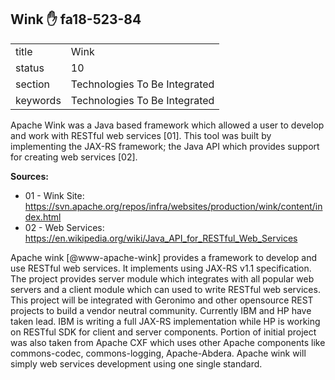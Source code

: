 ## Wink :hand: fa18-523-84


|          |                               |
| -------- | ----------------------------- |
| title    | Wink                          | 
| status   | 10                            |
| section  | Technologies To Be Integrated |
| keywords | Technologies To Be Integrated |

Apache Wink was a Java based framework which allowed a user to develop and work with RESTful web services [01].  This tool was built by implementing the JAX-RS framework; the Java API which provides support for creating web services [02].


**Sources:**

  * 01 - Wink Site: https://svn.apache.org/repos/infra/websites/production/wink/content/index.html
  * 02 - Web Services: https://en.wikipedia.org/wiki/Java_API_for_RESTful_Web_Services

Apache wink [@www-apache-wink] provides a framework to develop and
use RESTful web services. It implements using JAX-RS v1.1
specification. The project provides server module which integrates
with all popular web servers and a client module which can used to
write RESTful web services. This project will be integrated with
Geronimo and other opensource REST projects to build a vendor neutral
community. Currently IBM and HP have taken lead. IBM is writing a full
JAX-RS implementation while HP is working on RESTful SDK for client
and server components.  Portion of initial project was also taken from
Apache CXF which uses other Apache components like commons-codec,
commons-logging, Apache-Abdera. Apache wink will simply web services
development using one single standard.
